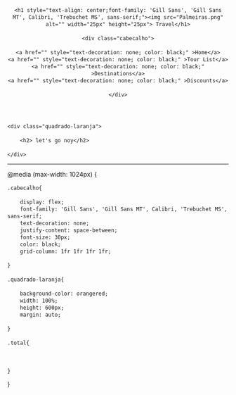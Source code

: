 <!DOCTYPE html>
<html lang="en">
<head>
    <meta charset="UTF-8">
    <meta name="viewport" content="width=device-width, initial-scale=1.0">
    <title>Agência de Viagem</title>
    <link rel="stylesheet" href="Estilo.css">
</head>

<div class="total">

<header>

    <h1 style="text-align: center;font-family: 'Gill Sans', 'Gill Sans MT', Calibri, 'Trebuchet MS', sans-serif;"><img src="Palmeiras.png" alt="" width="25px" height="25px"> Travel</h1>

    <div class="cabecalho">

    <a href="" style="text-decoration: none; color: black;" >Home</a>
    <a href="" style="text-decoration: none; color: black;" >Tour List</a>
    <a href="" style="text-decoration: none; color: black;" >Destinations</a>
    <a href="" style="text-decoration: none; color: black;" >Discounts</a>

    </div>

</header>
<body>

    <div class="quadrado-laranja">

        <h2> let's go noy</h2>

    </div>
    
</body>

</div>
</html>



--------------------------------------------------------------------------------------------------------------------------------

@media (max-width: 1024px) {

    .cabecalho{

        display: flex;
        font-family: 'Gill Sans', 'Gill Sans MT', Calibri, 'Trebuchet MS', sans-serif;
        text-decoration: none;
        justify-content: space-between;
        font-size: 30px;
        color: black;
        grid-column: 1fr 1fr 1fr 1fr;

    }

    .quadrado-laranja{

        background-color: orangered;
        width: 100%;
        height: 600px;
        margin: auto;

    }
    
    .total{

        

    }


}
